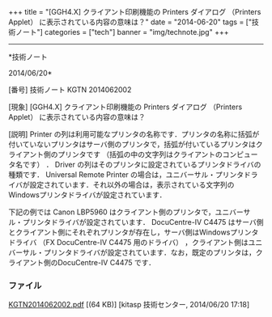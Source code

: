 ﻿+++
title = "[GGH4.X] クライアント印刷機能の Printers ダイアログ （Printers Applet） に表示されている内容の意味は？"
date = "2014-06-20"
tags = ["技術ノート"]
categories = ["tech"]
banner = "img/technote.jpg"
+++

-----------------------------------------------------------------------------------------------------------------------------

*技術ノート

2014/06/20*


[番号]
技術ノート KGTN 2014062002

[現象]
[GGH4.X] クライアント印刷機能の Printers ダイアログ （Printers
Applet） に表示されている内容の意味は？

[説明]
Printer
の列は利用可能なプリンタの名称です．プリンタの名称に括弧が付いていないプリンタはサーバ側のプリンタで，括弧が付いているプリンタはクライアント側のプリンタです
（括弧の中の文字列はクライアントのコンピュータ名です） ． Driver
の列はそのプリンタに設定されているプリンタドライバの種類です． Universal
Remote Printer
の場合は，ユニバーサル・プリンタドライバが設定されています．それ以外の場合は，表示されている文字列のWindowsプリンタドライバが設定されています．

下記の例では Canon LBP5960
はクライアント側のプリンタで，ユニバーサル・プリンタドライバが設定されています．
DocuCentre-IV C4475
はサーバ側とクライアント側にそれぞれプリンタが存在し，サーバ側はWindowsプリンタドライバ
（FX DocuCentre-IV C4475 用のドライバ）
，クライアント側はユニバーサル・プリンタドライバが設定されています．なお，既定のプリンタは，クライアント側のDocuCentre-IV
C4475 です．


### ファイル

 
 


[KGTN2014062002.pdf](http://techreport.kitasp.net/attachments/download/1692/KGTN2014062002.pdf)
 [(64 KB)] [kitasp 技術センター, 2014/06/20
17:18]


 


 

